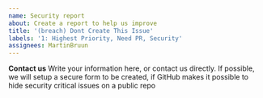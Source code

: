 ```yaml
---
name: Security report
about: Create a report to help us improve
title: '(breach) Dont Create This Issue'
labels: '1: Highest Priority, Need PR, Security'
assignees: MartinBruun
---
```


**Contact us**
Write your information here, or contact us directly.
If possible, we will setup a secure form to be created, if GitHub makes it possible to hide security critical issues on a public repo